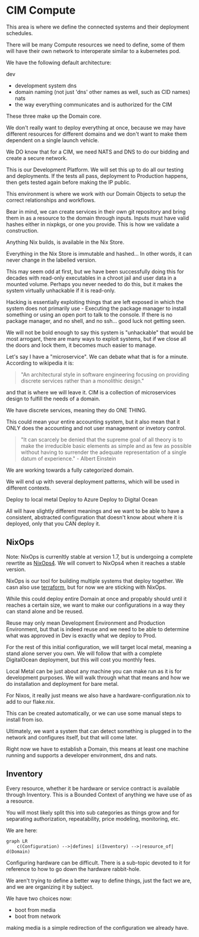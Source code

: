 # CIM Compute
This area is where we define the connected systems and their deployment schedules.

There will be many Compute resources we need to define, some of them will have their own network to interoperate similar to a kubernetes pod.

We have the following default architecture:

dev
- development system
dns
- domain naming (not just 'dns' other names as well, such as CID names)
nats
- the way everything communicates and is authorized for the CIM

These three make up the Domain core.

We don't really want to deploy everything at once, because we may have different resources for different domains and we don't want to make them dependent on a single launch vehicle.

We DO know that for a CIM, we need NATS and DNS to do our bidding and create a secure network.

This is our Development Platform.  We will set this up to do all our testing and deployments.  If the tests all pass, deployment to Production happens, then gets tested again before making the IP public.

This environment is where we work with our Domain Objects to setup the correct relationships and workflows.

Bear in mind, we can create services in their own git repository and bring them in as a resource to the domain through inputs. Inputs must have valid hashes either in nixpkgs, or one you provide. This is how we validate a construction.

Anything Nix builds, is available in the Nix Store.

Everything in the Nix Store is immutable and hashed... In other words, it can never change in the labelled version.

This may seem odd at first, but we have been successfully doing this for decades with read-only executables in a chroot jail and user data in a mounted volume. Perhaps you never needed to do this, but it makes the system virtually unhackable if it is read-only.

Hacking is essentially exploiting things that are left exposed in which the system does not primarily use - Executing the package manager to install something or using an open port to talk to the console. If there is no package manager, and no shell, and no ssh... good luck not getting seen.

We will not be bold enough to say this system is "unhackable" that would be most arrogant, there are many ways to exploit systems, but if we close all the doors and lock them, it becomes much easier to manage.

Let's say I have a "microservice". We can debate what that is for a minute. According to wikipedia it is:
>"An architectural style in software engineering focusing on providing discrete services rather than a monolithic design."

and that is where we will leave it. CIM is a collection of microservices design to fulfill the needs of a domain.

We have discrete services, meaning they do ONE THING.

This could mean your entire accounting system, but it also mean that it ONLY does the accounting and not user management or invetory control.

>"It can scarcely be denied that the supreme goal of all theory is to make the irreducible basic elements as simple and as few as possible without having to surrender the adequate representation of a single datum of experience." - Albert Einstein

We are working towards a fully categorized domain.

We will end up with several deployment patterns, which will be used in different contexts.

Deploy to local metal
Deploy to Azure
Deploy to Digital Ocean

All will have slightly different meanings and we want to be able to have a consistent, abstracted configuration that doesn't know about where it is deployed, only that you CAN deploy it.

## NixOps
Note: NixOps is currenltly stable at version 1.7, but is undergoing a complete rewrtite as [NixOps4](https://github.com/NixOps4/NixOps4). We will convert to NixOps4 when it reaches a stable version.

NixOps is our tool for building multiple systems that deploy together.
We casn also use [terraform](https://github.com/terranix/terranix), but for now we are sticking with NixOps.

While this could deploy entire Domain at once and propably should until it reaches a certain size, we want to make our configurations in a way they can stand alone and be reused.

Reuse may only mean Development Environment and Production Environment, but that is indeed reuse and we need to be able to determine what was approved in Dev is exactly what we deploy to Prod.

For the rest of this initial configuration, we will target local metal, meaning a stand alone server you own. We will follow that with a complete DigitalOcean deployment, but this will cost you monthly fees.

Local Metal can be just about any machine you can make run as it is for development purposes.  We will walk through what that means and how we do installation and deployment for bare metal.

For Nixos, it really just means we also have a hardware-configuration.nix to add to our flake.nix.

This can be created automatically, or we can use some manual steps to install from iso.

Ultimately, we want a system that can detect something is plugged in to the network and configures itself, but that will come later.

Right now we have to establish a Domain, this means at least one machine running and supports a developer environment, dns and nats.

## Inventory
Every resource, whether it be hardware or service contract is available through Inventory. This is a Bounded Context of anything we have use of as a resource.

You will most likely split this into sub categories as things grow and for separating authorization, repeatability, price modeling, monitoring, etc.

We are here:

```mermaid
graph LR
    c(Configuration) -->|defines| i(Inventory) -->|resource_of| d(Domain)
```

Configuring hardware can be difficult. There is a sub-topic devoted to it for reference to how to go down the hardware rabbit-hole.

We aren't trying to define a better way to define things, just the fact we are, and we are organizing it by subject.

We have two choices now:
- boot from media
- boot from network

making media is a simple redirection of the configuration we already have.